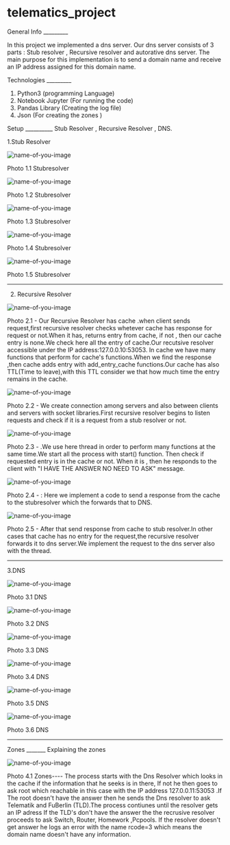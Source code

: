 # telematics_project
 
 General Info _________

In this project we implemented a dns server. Our dns server consists of 3 parts :  Stub resolver ,  Recursive resolver and autorative dns server. The main purpose for this implementation is to send a domain name and receive an IP address assigned for this domain name. 

Technologies _________

1. Python3 (programming Language) 
2. Notebook Jupyter (For running the code)
3. Pandas Library (Creating the log file)
4. Json (For creating the zones )

Setup __________ Stub Resolver , Recursive Resolver , DNS.


1.Stub Resolver



![name-of-you-image](https://github.com/Alioio/telematics_project/blob/main/Notebooks/screenshots/stubresolver/1.png)
                            
Photo 1.1 Stubresolver

![name-of-you-image](https://github.com/Alioio/telematics_project/blob/main/Notebooks/screenshots/stubresolver/2.png)

Photo 1.2 Stubresolver

![name-of-you-image](https://github.com/Alioio/telematics_project/blob/main/Notebooks/screenshots/stubresolver/3.png)

Photo 1.3 Stubresolver

![name-of-you-image](https://github.com/Alioio/telematics_project/blob/main/Notebooks/screenshots/stubresolver/4start%20define.png)

Photo 1.4 Stubresolver

![name-of-you-image](https://github.com/Alioio/telematics_project/blob/main/Notebooks/screenshots/stubresolver/defining%20stub%20resolver.png)


Photo 1.5 Stubresolver

---------------------------------------------------------------------------------------------------------------------------------------------------------------------------------

2.  Recursive Resolver


![name-of-you-image](https://github.com/Alioio/telematics_project/blob/main/Notebooks/screenshots/recursiveresolver/11.PNG)

 

Photo 2.1 -  Our Recursive Resolver has cache .when client sends request,first recursive resolver checks whetever cache has response for request or not.When it has, returns entry from cache, if not , then our cache entry is none.We check here all the entry of cache.Our recutsive resolver accessible under the IP address:127.0.0.10:53053. In cache we have many functions that perform for cache's functions.When we find the response ,then cache adds entry with add_entry_cache functions.Our cache has also TTL(Time to leave),with this TTL consider we that how much time the entry remains in 
the cache.



![name-of-you-image](https://github.com/Alioio/telematics_project/blob/main/Notebooks/screenshots/recursiveresolver/12.png)


Photo 2.2 -  We create connection among servers and also between clients and servers with socket libraries.First recursive resolver begins to listen requests and check if it is a request from a stub resolver or not.

![name-of-you-image](https://github.com/Alioio/telematics_project/blob/main/Notebooks/screenshots/recursiveresolver/13.png)


Photo 2.3 -  .We use here thread in order to perform many functions at the same time.We start all the process with start() function. Then check if requested entry is in the cache or not. When it is , then he responds to the client with "I HAVE THE ANSWER NO NEED TO ASK" message.


![name-of-you-image](https://github.com/Alioio/telematics_project/blob/main/Notebooks/screenshots/recursiveresolver/14.png)


Photo 2.4 - : Here we implement a code to send a response from the cache to the stubresolver which the forwards that to DNS.

![name-of-you-image](https://github.com/Alioio/telematics_project/blob/main/Notebooks/screenshots/recursiveresolver/15%20threading.png)


Photo 2.5 -  After that send response from cache to stub resolver.In other cases that cache has no entry for the request,the  recursive resolver 
forwards it to dns server.We implement the request to the dns server also with the thread.

---------------------------------------------------------------------------------------------------------------------------------------------------------------------------------

3.DNS


![name-of-you-image](https://github.com/Alioio/telematics_project/blob/main/Notebooks/screenshots/DNS/21.png)


Photo 3.1 DNS


![name-of-you-image](https://github.com/Alioio/telematics_project/blob/main/Notebooks/screenshots/DNS/22.png)



Photo 3.2 DNS


![name-of-you-image](https://github.com/Alioio/telematics_project/blob/main/Notebooks/screenshots/DNS/23.png)


Photo 3.3 DNS


![name-of-you-image](https://github.com/Alioio/telematics_project/blob/main/Notebooks/screenshots/DNS/24.png)


Photo 3.4 DNS


![name-of-you-image](https://github.com/Alioio/telematics_project/blob/main/Notebooks/screenshots/DNS/25.png)


Photo 3.5 DNS


![name-of-you-image](https://github.com/Alioio/telematics_project/blob/main/Notebooks/screenshots/DNS/26.png)


Photo 3.6 DNS

---------------------------------------------------------------------------------------------------------------------------------------------------------------------------------

Zones _______ Explaining the zones


![name-of-you-image](https://github.com/Alioio/telematics_project/blob/main/Notebooks/zones_telematik.png)

Photo 4.1 Zones---- 
The process starts with the Dns Resolver which looks in the cache if the information that he seeks is in there, If not he then goes to ask root which reachable in this case with the IP address 127.0.0.11:53053 .If The root doesn't have the answer then he sends the Dns resolver to ask Telematik and FuBerlin (TLD).The process contiunes until the resolver gets an IP adress  If the TLD's don't have the answer the the recrusive resolver proceeds to ask Switch, Router, Homework ,Pcpools. If the resolver doesn't get answer he logs an error with the name rcode=3 which means the domain name doesn't have any information.
